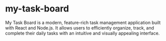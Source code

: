 # my-task-board
My Task Board is a modern, feature-rich task management application built with React and Node.js. It allows users to efficiently organize, track, and complete their daily tasks with an intuitive and visually appealing interface.
